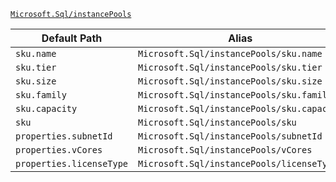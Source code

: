 [`Microsoft.Sql/instancePools`](https://docs.microsoft.com/en-us/azure/templates/microsoft.sql/instancepools)

| Default Path | Alias |
|---|---|
| `sku.name` | `Microsoft.Sql/instancePools/sku.name` |
| `sku.tier` | `Microsoft.Sql/instancePools/sku.tier` |
| `sku.size` | `Microsoft.Sql/instancePools/sku.size` |
| `sku.family` | `Microsoft.Sql/instancePools/sku.family` |
| `sku.capacity` | `Microsoft.Sql/instancePools/sku.capacity` |
| `sku` | `Microsoft.Sql/instancePools/sku` |
| `properties.subnetId` | `Microsoft.Sql/instancePools/subnetId` |
| `properties.vCores` | `Microsoft.Sql/instancePools/vCores` |
| `properties.licenseType` | `Microsoft.Sql/instancePools/licenseType` |

